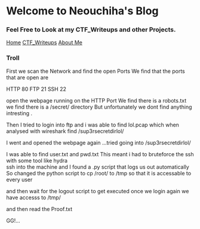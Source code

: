 # Welcome to Neouchiha's Blog

### Feel Free to Look at my CTF_Writeups and other Projects.

[Home](https://npranav7619.github.io/)
[CTF_Writeups](https://npranav7619.github.io/CTF_Writeups)
[About Me](https://npranav7619.github.io/Aboutme)

### Troll

First we scan the Network and find the open Ports 
We find that the ports that are open are 

 HTTP 80
 FTP 21
 SSH 22

open the webpage running on the HTTP Port
We find there is a robots.txt 
we find there is a /secret/ directory 
But unfortunately we dont find anything intresting .

Then I tried to login into ftp and i was able to find lol.pcap
which when analysed with wireshark find /sup3rsecretdirlol/

I went and opened the webpage again ...tried going into /sup3rsecretdirlol/

I was able to find user.txt and pwd.txt 
This meant i had to bruteforce the ssh with some tool like hydra  
ssh into the machine and I found a .py script that logs us out automatically  
So changed the python script to cp /root/ to /tmp so that it is accessable to every user 

and then wait for the logout script to get executed 
once we login again we have accesss to /tmp/

and then read the Proof.txt 

GG!...